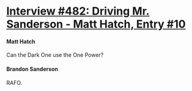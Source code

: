 # [Interview #482: Driving Mr. Sanderson - Matt Hatch, Entry #10](https://www.theoryland.com/intvmain.php?i=482#10)

#### Matt Hatch

Can the Dark One use the One Power?

#### Brandon Sanderson

RAFO.

